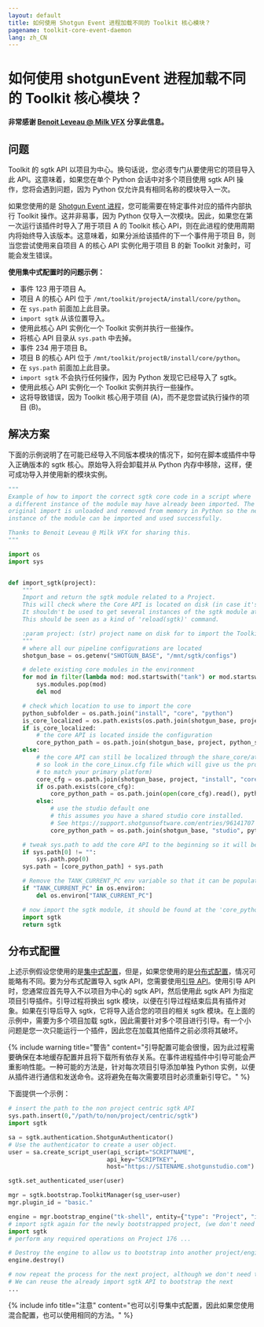```yaml
---
layout: default
title: 如何使用 Shotgun Event 进程加载不同的 Toolkit 核心模块？
pagename: toolkit-core-event-daemon
lang: zh_CN
---
```


# 如何使用 shotgunEvent 进程加载不同的 Toolkit 核心模块？

**非常感谢 [Benoit Leveau @ Milk VFX](https://github.com/benoit-leveau) 分享此信息。**

## 问题

Toolkit 的 sgtk API 以项目为中心。换句话说，您必须专门从要使用它的项目导入此 API。这意味着，如果您在单个 Python 会话中对多个项目使用 sgtk API 操作，您将会遇到问题，因为 Python 仅允许具有相同名称的模块导入一次。

如果您使用的是 [Shotgun Event 进程](https://github.com/shotgunsoftware/shotgunEvents)，您可能需要在特定事件对应的插件内部执行 Toolkit 操作。这并非易事，因为 Python 仅导入一次模块。因此，如果您在第一次运行该插件时导入了用于项目 A 的 Toolkit 核心 API，则在此进程的使用周期内将始终导入该版本。这意味着，如果分派给该插件的下一个事件用于项目 B，则当您尝试使用来自项目 A 的核心 API 实例化用于项目 B 的新 Toolkit 对象时，可能会发生错误。

**使用集中式配置时的问题示例：**

- 事件 123 用于项目 A。
- 项目 A 的核心 API 位于 `/mnt/toolkit/projectA/install/core/python`。
- 在 `sys.path` 前面加上此目录。
- `import sgtk` 从该位置导入。
- 使用此核心 API 实例化一个 Toolkit 实例并执行一些操作。
- 将核心 API 目录从 `sys.path` 中去掉。
- 事件 234 用于项目 B。
- 项目 B 的核心 API 位于 `/mnt/toolkit/projectB/install/core/python`。
- 在 `sys.path` 前面加上此目录。
- `import sgtk` 不会执行任何操作，因为 Python 发现它已经导入了 sgtk。
- 使用此核心 API 实例化一个 Toolkit 实例并执行一些操作。
- 这将导致错误，因为 Toolkit 核心用于项目 (A)，而不是您尝试执行操作的项目 (B)。

## 解决方案

下面的示例说明了在可能已经导入不同版本模块的情况下，如何在脚本或插件中导入正确版本的 sgtk 核心。原始导入将会卸载并从 Python 内存中移除，这样，便可成功导入并使用新的模块实例。

```python
"""
Example of how to import the correct sgtk core code in a script where
a different instance of the module may have already been imported. The
original import is unloaded and removed from memory in Python so the new
instance of the module can be imported and used successfully.

Thanks to Benoit Leveau @ Milk VFX for sharing this.
"""

import os
import sys


def import_sgtk(project):
    """
    Import and return the sgtk module related to a Project.
    This will check where the Core API is located on disk (in case it's localized or shared).
    It shouldn't be used to get several instances of the sgtk module at different places.
    This should be seen as a kind of 'reload(sgtk)' command.

    :param project: (str) project name on disk for to import the Toolkit Core API for.
    """
    # where all our pipeline configurations are located
    shotgun_base = os.getenv("SHOTGUN_BASE", "/mnt/sgtk/configs")

    # delete existing core modules in the environment
    for mod in filter(lambda mod: mod.startswith("tank") or mod.startswith("sgtk"), sys.modules):
        sys.modules.pop(mod)
        del mod

    # check which location to use to import the core
    python_subfolder = os.path.join("install", "core", "python")
    is_core_localized = os.path.exists(os.path.join(shotgun_base, project, "install", "core", "_core_upgrader.py"))
    if is_core_localized:
        # the core API is located inside the configuration
        core_python_path = os.path.join(shotgun_base, project, python_subfolder)
    else:
        # the core API can still be localized through the share_core/attach_to_core commands
        # so look in the core_Linux.cfg file which will give us the proper location (modify this
        # to match your primary platform)
        core_cfg = os.path.join(shotgun_base, project, "install", "core", "core_Linux.cfg")
        if os.path.exists(core_cfg):
            core_python_path = os.path.join(open(core_cfg).read(), python_subfolder)
        else:
            # use the studio default one
            # this assumes you have a shared studio core installed.
            # See https://support.shotgunsoftware.com/entries/96141707
            core_python_path = os.path.join(shotgun_base, "studio", python_subfolder)

    # tweak sys.path to add the core API to the beginning so it will be picked up
    if sys.path[0] != "":
        sys.path.pop(0)
    sys.path = [core_python_path] + sys.path

    # Remove the TANK_CURRENT_PC env variable so that it can be populated by the new import
    if "TANK_CURRENT_PC" in os.environ:
        del os.environ["TANK_CURRENT_PC"]

    # now import the sgtk module, it should be found at the 'core_python_path' location above
    import sgtk
    return sgtk
```

## 分布式配置

上述示例假设您使用的是[集中式配置](https://developer.shotgunsoftware.com/tk-core/initializing.html#centralized-configurations)，但是，如果您使用的是[分布式配置](https://developer.shotgunsoftware.com/tk-core/initializing.html#distributed-configurations)，情况可能略有不同。要为分布式配置导入 sgtk API，您需要使用[引导 API](https://developer.shotgunsoftware.com/tk-core/initializing.html#bootstrap-api)。使用引导 API 时，您通常应首先导入不以项目为中心的 sgtk API，然后使用此 sgtk API 为指定项目引导插件。引导过程将换出 sgtk 模块，以便在引导过程结束后具有插件对象。如果在引导后导入 sgtk，它将导入适合您的项目的相关 sgtk 模块。在上面的示例中，需要为多个项目加载 sgtk，因此需要针对多个项目进行引导。有一个小问题是您一次只能运行一个插件，因此您在加载其他插件之前必须将其破坏。

{% include warning title="警告" content="引导配置可能会很慢，因为此过程需要确保在本地缓存配置并且将下载所有依存关系。在事件进程插件中引导可能会严重影响性能。一种可能的方法是，针对每次项目引导添加单独 Python 实例，以便从插件进行通信和发送命令。这将避免在每次需要项目时必须重新引导它。" %}


下面提供一个示例：

```python
# insert the path to the non project centric sgtk API
sys.path.insert(0,"/path/to/non/project/centric/sgtk")
import sgtk

sa = sgtk.authentication.ShotgunAuthenticator()
# Use the authenticator to create a user object.
user = sa.create_script_user(api_script="SCRIPTNAME",
                            api_key="SCRIPTKEY",
                            host="https://SITENAME.shotgunstudio.com")

sgtk.set_authenticated_user(user)

mgr = sgtk.bootstrap.ToolkitManager(sg_user=user)
mgr.plugin_id = "basic."

engine = mgr.bootstrap_engine("tk-shell", entity={"type": "Project", "id": 176})
# import sgtk again for the newly bootstrapped project, (we don't need to handle setting sys paths)
import sgtk
# perform any required operations on Project 176 ...

# Destroy the engine to allow us to bootstrap into another project/engine.
engine.destroy()

# now repeat the process for the next project, although we don't need to do the initial non-project centric sgtk import this time.
# We can reuse the already import sgtk API to bootstrap the next
...
```

{% include info title="注意" content="也可以引导集中式配置，因此如果您使用混合配置，也可以使用相同的方法。" %}
